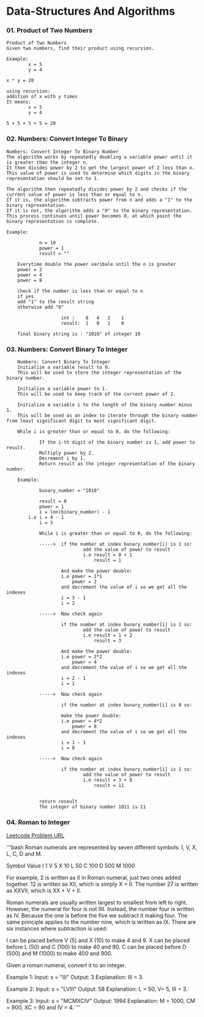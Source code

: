 # Data-Structures And Algorithms


### 01. Product of Two Numbers

    Product of Two Numbers
    Given two numbers, find their product using recursion.

    Example:
            x = 5
            y = 4

    x * y = 20

    using recursion:
    addition of x with y times
    It means:
            x = 5
            y = 4

    5 + 5 + 5 + 5 = 20

### 02. Numbers: Convert Integer To Binary

    Numbers: Convert Integer To Binary Number
    The algorithm works by repeatedly doubling a variable power until it is greater than the integer n. 
    It then divides power by 2 to get the largest power of 2 less than n. 
    This value of power is used to determine which digits in the binary representation should be set to 1.

    The algorithm then repeatedly divides power by 2 and checks if the current value of power is less than or equal to n. 
    If it is, the algorithm subtracts power from n and adds a "1" to the binary representation. 
    If it is not, the algorithm adds a "0" to the binary representation. 
    This process continues until power becomes 0, at which point the binary representation is complete.

    Example:

                n = 10
                power = 1
                result = ""

        Everytime double the power varibale until the n is greater
        power = 2
        power = 4
        power = 8

        check if the number is less than or equal to n
        if yes
        add "1" to the result string
        otherwise add "0"

                        int :    8   4   2    1
                        result:  1   0   1    0                    

        final binary string is : "1010" of integer 10 

### 03. Numbers: Convert Binary To Integer

        Numbers: Convert Binary To Integer
        Initialize a variable result to 0. 
        This will be used to store the integer representation of the binary number.

        Initialize a variable power to 1. 
        This will be used to keep track of the current power of 2.

        Initialize a variable i to the length of the binary number minus 1. 
        This will be used as an index to iterate through the binary number from least significant digit to most significant digit.

        While i is greater than or equal to 0, do the following:

                If the i-th digit of the binary number is 1, add power to result.
                Multiply power by 2.
                Decrement i by 1.
                Return result as the integer representation of the binary number.

        Example:
                
                bunary_number = "1010"

                result = 0
                power = 1
                i = len(binary_number) - 1
            i.e i = 4 - 1
                i = 3

                While i is greater than or equal to 0, do the following:
                        
                ----->  if the number at index bunary_number[i] is 1 so:
                                add the value of power to result
                                i.e result = 0 + 1
                                    result = 1
                        
                        And make the power double:
                        i.e power = 1*1
                            power = 2
                        and decrement the value of i so we get all the indexes
                        i = 3 - 1
                        i = 2

                ----->  Now check again

                        if the number at index bunary_number[i] is 1 so:
                                add the value of power to result
                                i.e result = 1 + 2
                                    result = 3
                        
                        And make the power double:
                        i.e power = 2*2
                            power = 4
                        and decrement the value of i so we get all the indexes
                        i = 2 - 1
                        i = 1

                ----->  Now check again

                        if the number at index bunary_number[i] is 0 so:
                        
                        make the power double:
                        i.e power = 4*2
                            power = 8
                        and decrement the value of i so we get all the indexes
                        i = 1 - 1
                        i = 0 

                ----->  Now check again

                        if the number at index bunary_number[i] is 1 so:
                                add the value of power to result
                                i.e result = 3 + 8
                                    result = 11
                        
                
                return reseult
                The integer of binary number 1011 is 11

### 04. Roman to Integer

[Leetcode Problem URL](https://leetcode.com/problems/roman-to-integer/)

'''bash
Roman numerals are represented by seven different symbols: I, V, X, L, C, D and M.

Symbol       Value
I             1
V             5
X             10
L             50
C             100
D             500
M             1000

For example, 2 is written as II in Roman numeral, just two ones added together. 12 is written as XII, which is simply X + II. The number 27 is written as XXVII, which is XX + V + II.

Roman numerals are usually written largest to smallest from left to right. However, the numeral for four is not IIII. Instead, the number four is written as IV. Because the one is before the five we subtract it making four. The same principle applies to the number nine, which is written as IX. There are six instances where subtraction is used:

I can be placed before V (5) and X (10) to make 4 and 9. 
X can be placed before L (50) and C (100) to make 40 and 90. 
C can be placed before D (500) and M (1000) to make 400 and 900.

Given a roman numeral, convert it to an integer.

Example 1:
Input: s = "III"
Output: 3
Explanation: III = 3.

Example 2:
Input: s = "LVIII"
Output: 58
Explanation: L = 50, V= 5, III = 3.

Example 3:
Input: s = "MCMXCIV"
Output: 1994
Explanation: M = 1000, CM = 900, XC = 90 and IV = 4.
'''






